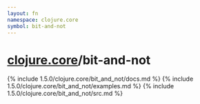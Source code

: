 ```yaml
---
layout: fn
namespace: clojure.core
symbol: bit-and-not
---
```


# [clojure.core](../)/bit-and-not

{% include 1.5.0/clojure.core/bit_and_not/docs.md %}
{% include 1.5.0/clojure.core/bit_and_not/examples.md %}
{% include 1.5.0/clojure.core/bit_and_not/src.md %}


